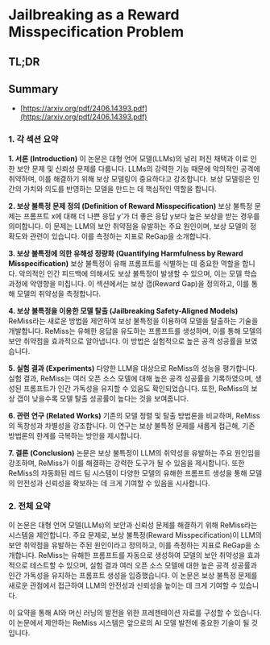 # Jailbreaking as a Reward Misspecification Problem
## TL;DR
## Summary
- [https://arxiv.org/pdf/2406.14393.pdf](https://arxiv.org/pdf/2406.14393.pdf)

### 1. 각 섹션 요약

**1. 서론 (Introduction)**
이 논문은 대형 언어 모델(LLMs)의 널리 퍼진 채택과 이로 인한 보안 문제 및 신뢰성 문제를 다룹니다. LLMs의 강력한 기능 때문에 악의적인 공격에 취약하며, 이를 해결하기 위해 보상 모델링이 중요하다고 강조합니다. 보상 모델링은 인간의 가치와 의도를 반영하는 모델을 만드는 데 핵심적인 역할을 합니다.

**2. 보상 불특정 문제 정의 (Definition of Reward Misspecification)**
보상 불특정 문제는 프롬프트 x에 대해 더 나쁜 응답 y'가 더 좋은 응답 y보다 높은 보상을 받는 경우를 의미합니다. 이 문제는 LLM의 보안 취약점을 유발하는 주요 원인이며, 보상 모델의 정확도와 관련이 있습니다. 이를 측정하는 지표로 ReGap을 소개합니다.

**3. 보상 불특정에 의한 유해성 정량화 (Quantifying Harmfulness by Reward Misspecification)**
보상 불특정이 유해 프롬프트를 식별하는 데 중요한 역할을 합니다. 악의적인 인간 피드백에 의해서도 보상 불특정이 발생할 수 있으며, 이는 모델 학습 과정에 악영향을 미칩니다. 이 섹션에서는 보상 갭(Reward Gap)을 정의하고, 이를 통해 모델의 취약성을 측정합니다.

**4. 보상 불특정을 이용한 모델 탈출 (Jailbreaking Safety-Aligned Models)**
ReMiss라는 새로운 방법을 제안하여 보상 불특정을 이용하여 모델을 탈출하는 기술을 개발합니다. ReMiss는 유해한 응답을 유도하는 프롬프트를 생성하며, 이를 통해 모델의 보안 취약점을 효과적으로 알아냅니다. 이 방법은 실험적으로 높은 공격 성공률을 보였습니다.

**5. 실험 결과 (Experiments)**
다양한 LLM을 대상으로 ReMiss의 성능을 평가합니다. 실험 결과, ReMiss는 여러 오픈 소스 모델에 대해 높은 공격 성공률을 기록하였으며, 생성된 프롬프트가 인간 가독성을 유지할 수 있음도 확인되었습니다. 또한, ReMiss의 보상 갭이 낮을수록 모델 탈출 성공률이 높다는 것을 보여줍니다.

**6. 관련 연구 (Related Works)**
기존의 모델 정렬 및 탈출 방법론을 비교하며, ReMiss의 독창성과 차별성을 강조합니다. 이 연구는 보상 불특정 문제를 새롭게 접근해, 기존 방법론의 한계를 극복하는 방안을 제시합니다.

**7. 결론 (Conclusion)**
논문은 보상 불특정이 LLM의 취약성을 유발하는 주요 원인임을 강조하며, ReMiss가 이를 해결하는 강력한 도구가 될 수 있음을 제시합니다. 또한 ReMiss의 자동화된 레드 팀 시스템이 다양한 모델의 유해한 프롬프트 생성을 통해 모델의 안전성과 신뢰성을 확보하는 데 크게 기여할 수 있음을 시사합니다.

### 2. 전체 요약

이 논문은 대형 언어 모델(LLMs)의 보안과 신뢰성 문제를 해결하기 위해 ReMiss라는 시스템을 제안합니다. 주요 문제로, 보상 불특정(Reward Misspecification)이 LLM의 보안 취약점을 유발하는 주된 원인이라고 정의하고, 이를 측정하는 지표로 ReGap을 소개합니다. ReMiss는 유해한 프롬프트를 자동으로 생성하여 모델의 보안 취약성을 효과적으로 테스트할 수 있으며, 실험 결과 여러 오픈 소스 모델에 대한 높은 공격 성공률과 인간 가독성을 유지하는 프롬프트 생성을 입증했습니다. 이 논문은 보상 불특정 문제를 새로운 관점에서 접근하여 LLM의 안전성과 신뢰성을 높이는 데 크게 기여할 수 있습니다.

이 요약을 통해 AI와 머신 러닝의 발전을 위한 프레젠테이션 자료를 구성할 수 있습니다. 이 논문에서 제안하는 ReMiss 시스템은 앞으로의 AI 모델 발전에 중요한 기술이 될 것입니다.